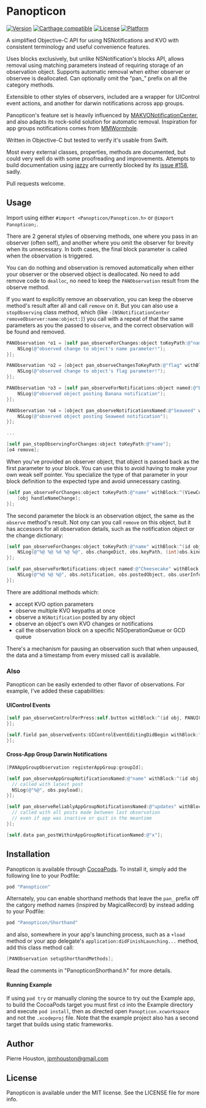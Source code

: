 # Panopticon

[![Version](https://img.shields.io/cocoapods/v/Panopticon.svg?style=flat)](http://cocoapods.org/pods/Panopticon)
[![Carthage compatible](https://img.shields.io/badge/Carthage-compatible-4BC51D.svg?style=flat)](https://github.com/Carthage/Carthage)
[![License](https://img.shields.io/cocoapods/l/Panopticon.svg?style=flat)](http://cocoapods.org/pods/Panopticon)
[![Platform](https://img.shields.io/cocoapods/p/Panopticon.svg?style=flat)](http://cocoapods.org/pods/Panopticon)

A simplified Objective-C API for using NSNotifications and KVO with consistent terminology and useful convenience features.

Uses blocks exclusively, but unlike NSNotification's blocks API, allows removal using matching parameters instead of requiring storage of an observation object. Supports automatic removal when either observer or observee is deallocated. Can optionally omit the “pan_” prefix on all the category methods.

Extensible to other styles of observers, included are a wrapper for UIControl event actions, and another for darwin notifications across app groups.

Panopticon's feature set is heavily influenced by [MAKVONotificationCenter](https://github.com/mikeash/MAKVONotificationCenter), and also adapts its rock-solid solution for automatic removal. Inspiration for app groups notifications comes from [MMWormhole](https://github.com/mutualmobile/MMWormhole).

Written in Objective-C but tested to verify it's usable from Swift.

Most every external classes, properties, methods are documented, but could very well do with some proofreading and improvements. Attempts to build documentation using [jazzy](https://github.com/realm/jazzy) are currently blocked by its [issue #158](https://github.com/realm/jazzy/issues/518), sadly.

Pull requests welcome.

## Usage

Import using either `#import <Panopticon/Panopticon.h>` or `@import Panopticon;`.

There are 2 general styles of observing methods, one where you pass in an observer (often self), and another where you omit the observer for brevity when its unnecessary. In both cases, the final block parameter is called when the observation is triggered.

You can do nothing and observation is removed automatically when either your observer or the observed object is deallocated. No need to add remove code to `dealloc`, no need to keep the `PANObservation` result from the observe method.

If you want to explicitly remove an observation, you can keep the observe method's result after all and call `remove` on it. But you can also use a `stopObserving` class method, which (like `-[NSNotificationCenter removeObserver:name:object:]`) you call with a repeat of that the same parameters as you the passed to `observe`, and the correct observation will be found and removed.

```objective-c
PANObservation *o1 = [self pan_observeForChanges:object toKeyPath:@"name" withBlock:^(id obj, PANKeyValueObservation *obs) {
    NSLog(@"observed change to object's name parameter!");
}];

PANObservation *o2 = [object pan_observeChangesToKeyPath:@"flag" withBlock:^(PANKeyValueObservation *obs) {
    NSLog(@"observed change to object's flag parameter!");
}];

PANObservation *o3 = [self pan_observeForNotifications:object named:@"Banana" withBlock:^(id obj, PANNotificationObservation *obs) {
    NSLog(@"observed object posting Banana notification");
}];

PANObservation *o4 = [object pan_observeNotificationsNamed:@"Seaweed" withBlock:^(PANNotificationObservation *obs) {
    NSLog(@"observed object posting Seaweed notification");
}];

...

[self pan_stopObservingForChanges:object toKeyPath:@"name"];
[o4 remove];
```

When you've provided an observer object, that object is passed back as the first parameter to your block. You can use this to avoid having to make your own weak self pointer. You specialize the type of that parameter in your block definition to the expected type and avoid unnecessary casting.

```objective-c
[self pan_observeForChanges:object toKeyPath:@"name" withBlock:^(ViewController *obj, PANKeyValueObservation *obs) {
    [obj handleNameChange];
}];
```

The second parameter the block is an observation object, the same as the `observe` method's result. Not ony can you call `remove` on this object, but it has accessors for all observation details, such as the notification object or the change dictionary:

```objective-c
[self pan_observeForChanges:object toKeyPath:@"name" withBlock:^(id obj, PANKeyValueObservation *obs) {
    NSLog(@"%@ %@ %d %@ %@", obs.changeDict, obs.keyPath, (int)obs.kind, obs.oldValue, obs.changedValue);
}];

[self pan_observeForNotifications:object named:@"Cheesecake" withBlock:^(id obj, PANNotificationObservation *obs) {
    NSLog(@"%@ %@ %@", obs.notification, obs.postedObject, obs.userInfo);
}];
```

There are additional methods which:
- accept KVO option parameters
- observe multiple KVO keypaths at once
- observe a `NSNotification` posted by any object
- observe an object's own KVO changes or notifications
- call the observation block on a specific NSOperationQueue or GCD queue

There's a mechanism for pausing an observation such that when unpaused, the data and a timestamp from every missed call is available.

### Also

Panopticon can be easily extended to other flavor of observations. For example, I've added these capabilities:

#### UIControl Events

```objective-c
[self pan_observeControlForPress:self.button withBlock:^(id obj, PANUIControlObservation *obs) {
}];

[self.field pan_observeEvents:UIControlEventEditingDidBegin withBlock:^(PANUIControlObservation *obs) {
}];
```

#### Cross-App Group Darwin Notifications

```objective-c
[PANAppGroupObservation registerAppGroup:groupId];

[self pan_observeAppGroupNotificationsNamed:@"name" withBlock:^(id obj, PANAppGroupObservation *obs) {
  // called with latest post
  NSLog(@"%@", obs.payload);
}];

[self pan_observeReliablyAppGroupNotificationsNamed:@"updates" withBlock:^(id obj, NSArray *observations) {
  // called with all posts made between last observation
  // even if app was inactive or quit in the meantime
}];

[self.data pan_postWithinAppGroupNotificationNamed:@"x"];
```

## Installation

Panopticon is available through [CocoaPods](http://cocoapods.org). To install
it, simply add the following line to your Podfile:

```ruby
pod "Panopticon"
```

Alternately, you can enable shorthand methods that leave the `pan_` prefix off the catgory method names (inspired by MagicalRecord) by instead adding to your Podfile:

```ruby
pod "Panopticon/Shorthand"
```

and also, somewhere in your app's launching process, such as a `+load` method or your app delegate's `application:didFinishLaunching...` method, add this class method call:

```objective-c
[PANObservation setupShorthandMethods];
```

Read the comments in "PanopticonShorthand.h" for more details.

#### Running Example

If using `pod try` or manually cloning the source to try out the Example app, to build the CocoaPods target you must first `cd` into the Example directory and execute `pod install`, then as directed open `Panopticon.xcworkspace` and not the `.xcodeproj` file. Note that the example project also has a second target that builds using static frameworks.


## Author

Pierre Houston, jpmhouston@gmail.com

## License

Panopticon is available under the MIT license. See the LICENSE file for more info.

